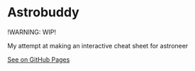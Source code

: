 # Astrobuddy

!WARNING: WIP!

My attempt at making an interactive cheat sheet for astroneer

[See on GitHub Pages](https://capaldi12.github.io/Astrobuddy/)